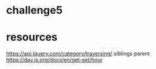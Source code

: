 # challenge5

# resources
https://api.jquery.com/category/traversing/
siblings
parent
https://day.js.org/docs/en/get-set/hour









